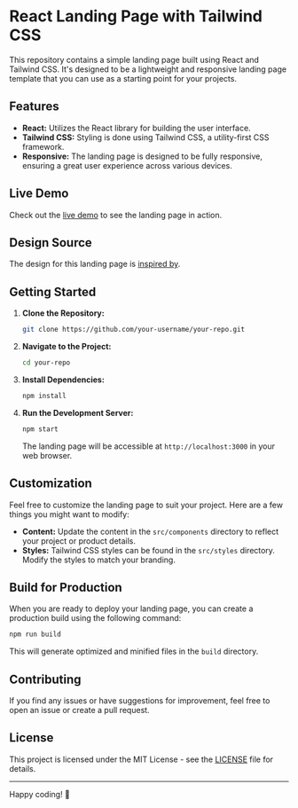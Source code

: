 # React Landing Page with Tailwind CSS

This repository contains a simple landing page built using React and Tailwind CSS. It's designed to be a lightweight and responsive landing page template that you can use as a starting point for your projects.

## Features

- **React:** Utilizes the React library for building the user interface.
- **Tailwind CSS:** Styling is done using Tailwind CSS, a utility-first CSS framework.
- **Responsive:** The landing page is designed to be fully responsive, ensuring a great user experience across various devices.

## Live Demo

Check out the [live demo](https://nexcent-landing.pages.dev/) to see the landing page in action.

## Design Source

The design for this landing page is [inspired by](https://www.figma.com/community/file/1222060007934600841/responsive-landing-page-design-website-home-page-design-agency-website-ui-design#). 

## Getting Started

1. **Clone the Repository:**
   ```bash
   git clone https://github.com/your-username/your-repo.git
   ```

2. **Navigate to the Project:**
   ```bash
   cd your-repo
   ```

3. **Install Dependencies:**
   ```bash
   npm install
   ```

4. **Run the Development Server:**
   ```bash
   npm start
   ```

   The landing page will be accessible at `http://localhost:3000` in your web browser.

## Customization

Feel free to customize the landing page to suit your project. Here are a few things you might want to modify:

- **Content:** Update the content in the `src/components` directory to reflect your project or product details.
- **Styles:** Tailwind CSS styles can be found in the `src/styles` directory. Modify the styles to match your branding.

## Build for Production

When you are ready to deploy your landing page, you can create a production build using the following command:

```bash
npm run build
```

This will generate optimized and minified files in the `build` directory.

## Contributing

If you find any issues or have suggestions for improvement, feel free to open an issue or create a pull request.

## License

This project is licensed under the MIT License - see the [LICENSE](LICENSE) file for details.

---

Happy coding! 🚀
